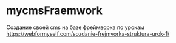 # mycmsFraemwork
Создание своей cms на базе фреймворка по урокам https://webformyself.com/sozdanie-frejmvorka-struktura-urok-1/
